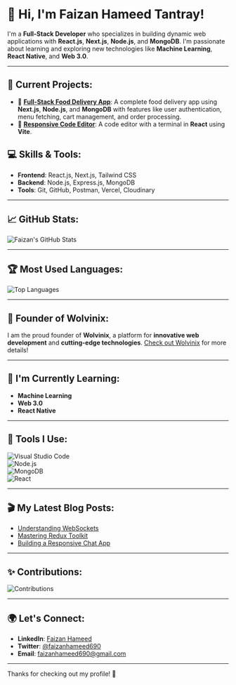 # 👋 Hi, I'm Faizan Hameed Tantray!

I'm a **Full-Stack Developer** who specializes in building dynamic web applications with **React.js**, **Next.js**, **Node.js**, and **MongoDB**. I'm passionate about learning and exploring new technologies like **Machine Learning**, **React Native**, and **Web 3.0**.

---

## 🔭 Current Projects:
- 🍔 **[Full-Stack Food Delivery App](#)**: A complete food delivery app using **Next.js**, **Node.js**, and **MongoDB** with features like user authentication, menu fetching, cart management, and order processing.  
- 🚀 **[Responsive Code Editor](#)**: A code editor with a terminal in **React** using **Vite**.

## 💻 Skills & Tools:
- **Frontend**: React.js, Next.js, Tailwind CSS
- **Backend**: Node.js, Express.js, MongoDB
- **Tools**: Git, GitHub, Postman, Vercel, Cloudinary

---

## 📈 GitHub Stats:

![Faizan's GitHub Stats](https://github-readme-stats.vercel.app/api?username=faizcasm&show_icons=true&count_private=true&theme=radical&hide_title=true)

---

## 🏆 Most Used Languages:

![Top Languages](https://github-readme-stats.vercel.app/api/top-langs/?username=faizcasm&layout=compact&theme=radical)

---

## 🌟 Founder of **Wolvinix**:
I am the proud founder of **Wolvinix**, a platform for **innovative web development** and **cutting-edge technologies**. [Check out Wolvinix](#) for more details!

---

## 🌱 I'm Currently Learning:
- **Machine Learning**
- **Web 3.0**
- **React Native**

---

## 🔧 Tools I Use:

![Visual Studio Code](https://img.shields.io/badge/VS_Code-007ACC?style=flat&logo=visualstudiocode&logoColor=white)  
![Node.js](https://img.shields.io/badge/Node.js-339933?style=flat&logo=node.js&logoColor=white)  
![MongoDB](https://img.shields.io/badge/MongoDB-47A248?style=flat&logo=mongodb&logoColor=white)  
![React](https://img.shields.io/badge/React-61DAFB?style=flat&logo=react&logoColor=black)

---

## 🎬 My Latest Blog Posts:

<!-- BLOG-POST-LIST:START -->
- [Understanding WebSockets](https://dev.to/faizan_hameed/understanding-websockets)
- [Mastering Redux Toolkit](https://dev.to/faizan_hameed/mastering-redux-toolkit)
- [Building a Responsive Chat App](https://dev.to/faizan_hameed/building-a-responsive-chat-app)
<!-- BLOG-POST-LIST:END -->

---

## ✨ Contributions:

![Contributions](https://github.com/faizcasm/faizcasm/blob/main/assets/github-contributions.svg)

---

## 🌍 Let's Connect:
- **LinkedIn**: [Faizan Hameed](https://linkedin.com/in/faizan-hameed)  
- **Twitter**: [@faizanhameed690](https://twitter.com/faizanhameed690)  
- **Email**: [faizanhameed690@gmail.com](mailto:faizanhameed690@gmail.com)

---

Thanks for checking out my profile! 🚀
